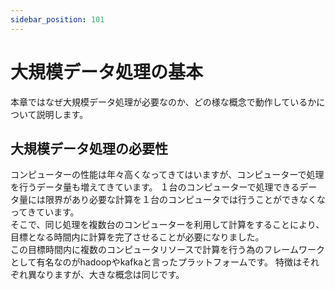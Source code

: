 ```yaml
---
sidebar_position: 101
---
```


# 大規模データ処理の基本

本章ではなぜ大規模データ処理が必要なのか、どの様な概念で動作しているかについて説明します。

## 大規模データ処理の必要性

コンピューターの性能は年々高くなってきてはいますが、コンピューターで処理を行うデータ量も増えてきています。
１台のコンピューターで処理できるデータ量には限界があり必要な計算を１台のコンピュータでは行うことができなくなってきています。  
そこで、同じ処理を複数台のコンピューターを利用して計算をすることにより、目標となる時間内に計算を完了させることが必要になりました。  
この目標時間内に複数のコンピュータリソースで計算を行う為のフレームワークとして有名なのがhadoopやkafkaと言ったプラットフォームです。
特徴はそれぞれ異なりますが、大きな概念は同じです。


